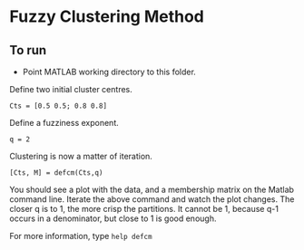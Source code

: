 # Fuzzy Clustering Method

## To run
* Point MATLAB working directory to this folder.

Define two initial cluster centres.

`Cts = [0.5 0.5; 0.8 0.8]`

Define a fuzziness exponent.

`q = 2`

Clustering is now a matter of iteration.

`[Cts, M] = defcm(Cts,q)`

You should see a plot with the data, and a membership matrix on the Matlab command line. Iterate the above command and watch the plot changes. The closer q is to 1, the more crisp the partitions. It cannot be 1, because q-1 occurs in a denominator, but close to 1 is good enough.

For more information, type
`help defcm`